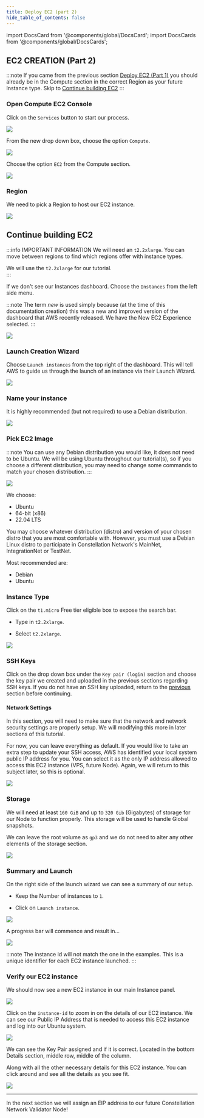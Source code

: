 ```yaml
---
title: Deploy EC2 (part 2)
hide_table_of_contents: false
---
```

<intro-end />

import DocsCard from '@components/global/DocsCard';
import DocsCards from '@components/global/DocsCards';

<head>
  <title>Amazon Web Services (AWS)</title>
  <meta
    name="description"
    content="Begin the process of building an EC2 instance to turn into a Constellation Node."
  />
</head>

## EC2 CREATION (Part 2)

:::note
If you came from the previous section [Deploy EC2 (Part 1)](/validate/setup-guides/aws/createEC2) you should already be in the Compute section in the correct Region as your future Instance type.  Skip to [Continue building EC2](#continue-building-ec2)
:::

### Open Compute EC2 Console 

Click on the `Services` button to start our process.

![](/img/validator_nodes/node-aws-ec2-services1.png)

From the new drop down box, choose the option `Compute`.

![](/img/validator_nodes/node-aws-ec2-services2.png)

Choose the option `EC2` from the Compute section.

![](/img/validator_nodes/node-aws-ec2-services3.png)

### Region

We need to pick a Region to host our EC2 instance.

![](/img/validator_nodes/node-aws-ec2-3.png)

## Continue building EC2

:::info IMPORTANT INFORMATION
We will need an `t2.2xlarge`. You can move between regions to find which regions offer with instance types.

We will use the `t2.2xlarge` for our tutorial.  
:::

If we don't see our Instances dashboard. Choose the `Instances` from the left side menu.

:::note
The term *new* is used simply because (at the time of this documentation creation) this was a new and improved version of the dashboard that AWS recently released. We have the New EC2 Experience selected.
:::

![](/img/validator_nodes/node-aws-ec2-4aa.png)

### Launch Creation Wizard

Choose `Launch instances` from the top right of the dashboard. This will tell AWS to guide us through the launch of an instance via their Launch Wizard.

![](/img/validator_nodes/node-aws-ec2-4a.png)

### Name your instance

It is highly recommended (but not required) to use a Debian distribution.

![](/img/validator_nodes/node-aws-ec2-name-tag.png)

### Pick EC2 Image 

:::note
You can use any Debian distribution you would like, it does not need to be Ubuntu. We will be using Ubuntu throughout our tutorial(s), so if you choose a different distribution, you may need to change some commands to match your chosen distribution.
:::

![](/img/validator_nodes/node-aws-ec2-distro.png)

We choose:
  - Ubuntu
  - 64-bit (x86)
  - 22.04 LTS

You may choose whatever distribution (distro) and version of your chosen distro that you are most comfortable with. However, you must use a Debian Linux distro to participate in Constellation Network's MainNet, IntegrationNet or TestNet.

Most recommended are:
  - Debian  
  - Ubuntu

### Instance Type

Click on the `t1.micro` Free tier eligible box to expose the search bar.

- Type in `t2.2xlarge`.

- Select `t2.2xlarge`.

![](/img/validator_nodes/node-aws-ec2-instance-a.png)

### SSH Keys

Click on the drop down box under the `Key pair (login)` section and choose the key pair we created and uploaded in the previous sections regarding SSH keys.  If you do not have an SSH key uploaded, return to the [previous](/validate/setup-guides/aws/apply-ssh-ec2) section before continuing.


#### Network Settings

In this section, you will need to make sure that the network and network security settings are properly setup.  We will modifying this more in later sections of this tutorial.

For now, you can leave everything as default.  If you would like to take an extra step to update your SSH access, AWS has identified your local system public IP address for you.  You can select it as the only IP address allowed to access this EC2 instance (VPS, future Node).  Again, we will return to this subject later, so this is optional.

![](/img/validator_nodes/node-aws-network.png)

### Storage

We will need at least `160 GiB` and up to `320 Gib` (Gigabytes) of storage for our Node to function properly.  This storage will be used to handle Global snapshots.

We can leave the root volume as `gp3` and we do not need to alter any other elements of the storage section.

![](/img/validator_nodes/node-aws-ec2-storage-a.png)


### Summary and Launch

On the right side of the launch wizard we can see a summary of our setup.

- Keep the Number of instances to `1`.

- Click on `Launch instance`.

![](/img/validator_nodes/node-aws-ec2-launch.png)

A progress bar will commence and result in...

![](/img/validator_nodes/node-aws-ec2-launch2.png)

:::note
The instance id will not match the one in the examples.  This is a unique identifier for each EC2 instance launched.
:::

### Verify our EC2 instance

We should now see a new EC2 instance in our main Instance panel.

![](/img/validator_nodes/node-aws-ec2-launch3.png)

Click on the `instance-id` to zoom in on the details of our EC2 instance.
We can see our Public IP Address that is needed to access this EC2 instance and log into our Ubuntu system.

![](/img/validator_nodes/node-aws-ec2-public-ip.png)

We can see the Key Pair assigned and if it is correct. Located in the bottom Details section, middle row, middle of the column.

Along with all the other necessary details for this EC2 instance.  You can click around and see all the details as you see fit.

![](/img/validator_nodes/node-aws-ec2-keypair-assigned.png)

---

In the next section we will assign an EIP address to our future Constellation Network Validator Node!